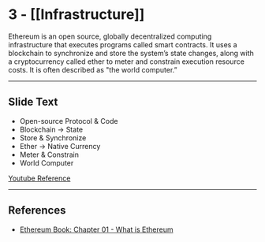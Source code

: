 # 3 - [[Infrastructure]]

Ethereum is an open source, globally decentralized computing infrastructure that executes programs called smart contracts. It uses a blockchain to synchronize and store the system’s state changes, along with a cryptocurrency called ether to meter and constrain execution resource costs. It is often described as "the world computer.”

---
## Slide Text
- Open-source Protocol & Code 
- Blockchain -> State
- Store & Synchronize
- Ether -> Native Currency
- Meter & Constrain
- World Computer

[Youtube Reference](https://youtu.be/44qhIBMGMoM?t=479)

---
## References
- [Ethereum Book: Chapter 01 - What is Ethereum](https://github.com/ethereumbook/ethereumbook/blob/develop/01what-is.asciidoc)